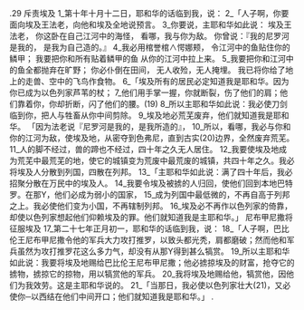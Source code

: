 .29 
斥责埃及 
1_第十年十月十二日，耶和华的话临到我，说： 2_「人子啊，你要面向埃及王法老，向他和埃及全地说预言。 3_你要说，主耶和华如此说： 
埃及王法老， 
你这卧在自己江河中的海怪， 
看哪，我与你为敌。 
你曾说：『我的尼罗河是我的， 
是我为自己造的。』 
4_我必用棺誉棺∧愕娜颊， 
令江河中的鱼贴住你的鳞甲； 
我要把你和所有贴着鳞甲的鱼 
从你的江河中拉上来。 
5_我要把你和江河中的鱼全都抛弃在旷野； 
你必仆倒在田间， 
无人收殓，无人掩埋。 
我已将你给了地上的走兽、空中的飞鸟作食物。 
6_「埃及所有的居民必定知道我是耶和华。因为你已成为以色列家芦苇的杖； 7_他们用手掌一握，你就断裂，伤了他们的肩；他们靠着你，你却折断，闪了他们的腰。(19) 8_所以主耶和华如此说：我必使刀剑临到你，把人与牲畜从你中间剪除。 9_埃及地必荒芜废弃，他们就知道我是耶和华。 
「因为法老说『尼罗河是我的，是我所造的』， 10_所以，看哪，我必与你和你的江河为敌，使埃及地，从密夺到色弗尼，直到古实(20)边界，全然废弃荒芜。 11_人的脚不经过，兽的蹄也不经过，四十年之久无人居住。 12_我要使埃及地成为荒芜中最荒芜的地，使它的城镇变为荒废中最荒废的城镇，共四十年之久。我必将埃及人分散到列国，四散在列邦。 
13_「主耶和华如此说：满了四十年后，我必招聚分散在万民中的埃及人。 14_我要令埃及被掳的人归回，使他们回到本地巴特罗。在那Y，他们必成为弱小的国家， 15_成为列国中最低微的，不再自高于列邦之上。我必使他们变为小国，不再辖制列邦。 16_埃及必不再作以色列家的倚靠，却使以色列家想起他们仰赖埃及的罪。他们就知道我是主耶和华。」 
尼布甲尼撒将征服埃及 
17_第二十七年正月初一，耶和华的话临到我，说： 18_「人子啊，巴比伦王尼布甲尼撒令他的军兵大力攻打推罗，以致头都光秃，肩都磨破；然而他和军兵虽然为攻打推罗花这么多力气，却没有从那Y得到甚么犒赏。 19_所以主耶和华如此说：我要将埃及地赐给巴比伦王尼布甲尼撒；他必掳掠埃及的财富，抢夺它的掳物，掳掠它的掠物，用以犒赏他的军兵。 20_我将埃及地赐给他，犒赏他，因他们为我效劳。这是主耶和华说的。 
21_「当那日，我必使以色列家壮大(21)，又必使你─以西结在他们中间开口；他们就知道我是耶和华。」 
.